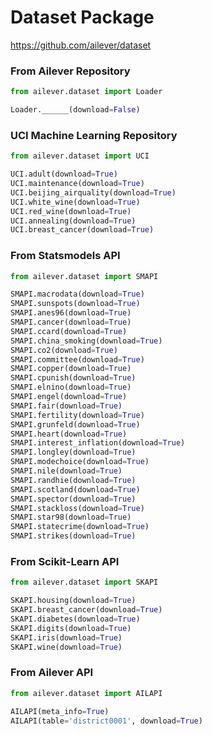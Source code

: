 # Dataset Package
https://github.com/ailever/dataset


### From Ailever Repository
```python
from ailever.dataset import Loader

Loader.______(download=False)
```


### UCI Machine Learning Repository
```python
from ailever.dataset import UCI

UCI.adult(download=True)
UCI.maintenance(download=True)
UCI.beijing_airquality(download=True)
UCI.white_wine(download=True)
UCI.red_wine(download=True)
UCI.annealing(download=True)
UCI.breast_cancer(download=True)
```

### From Statsmodels API
```python
from ailever.dataset import SMAPI

SMAPI.macrodata(download=True)
SMAPI.sunspots(download=True)
SMAPI.anes96(download=True)
SMAPI.cancer(download=True)
SMAPI.ccard(download=True)
SMAPI.china_smoking(download=True)
SMAPI.co2(download=True)
SMAPI.committee(download=True)
SMAPI.copper(download=True)
SMAPI.cpunish(download=True)
SMAPI.elnino(download=True)
SMAPI.engel(download=True)
SMAPI.fair(download=True)
SMAPI.fertility(download=True)
SMAPI.grunfeld(download=True)
SMAPI.heart(download=True)
SMAPI.interest_inflation(download=True)
SMAPI.longley(download=True)
SMAPI.modechoice(download=True)
SMAPI.nile(download=True)
SMAPI.randhie(download=True)
SMAPI.scotland(download=True)
SMAPI.spector(download=True)
SMAPI.stackloss(download=True)
SMAPI.star98(download=True)
SMAPI.statecrime(download=True)
SMAPI.strikes(download=True)
```

### From Scikit-Learn API
```python
from ailever.dataset import SKAPI

SKAPI.housing(download=True)
SKAPI.breast_cancer(download=True)
SKAPI.diabetes(download=True)
SKAPI.digits(download=True)
SKAPI.iris(download=True)
SKAPI.wine(download=True)
```

### From Ailever API
```python
from ailever.dataset import AILAPI

AILAPI(meta_info=True)
AILAPI(table='district0001', download=True)
```
